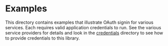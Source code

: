 # Examples

This directory contains examples that illustrate OAuth signin for
various services. Each requires valid application credentials to run.
See the various service providers for details and look in the 
[credentials](credentials) directory to see how to provide
credentials to this library.
